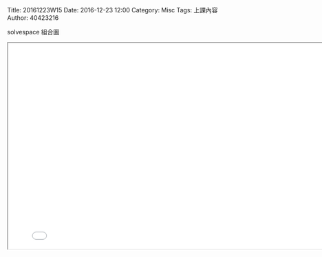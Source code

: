 Title: 20161223W15
Date: 2016-12-23 12:00
Category: Misc
Tags: 上課內容
Author: 40423216


solvespace 組合圖
<iframe src="../data/solvespace/base divider side.html" width="800" height="480"></iframe>
